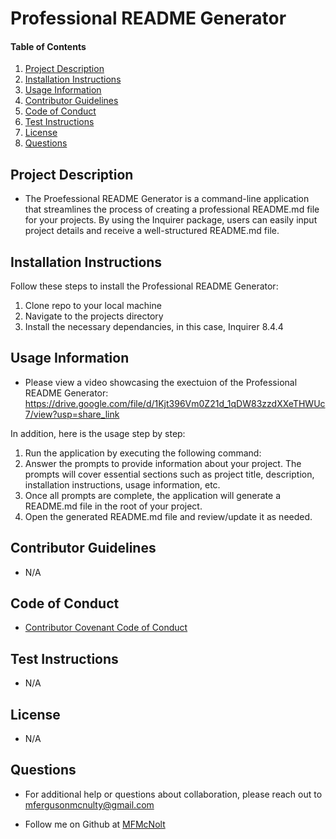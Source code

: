 # Professional README Generator
      
  #### Table of Contents
  1. [Project Description](#project-description)
  2. [Installation Instructions](#installation-instructions)
  3. [Usage Information](#usage-information)
  4. [Contributor Guidelines](#contributor-guidelines)
  5. [Code of Conduct](#code-of-conduct)
  6. [Test Instructions](#test-instructions)
  7. [License](#license)
  8. [Questions](#questions)
  
  
  ## Project Description
  * The Proefessional README Generator is a command-line application that streamlines the process of creating a professional README.md file for your projects. By using the Inquirer package, users can easily input project details and receive a well-structured README.md file.
  
  ## Installation Instructions
  Follow these steps to install the Professional README Generator:

  1. Clone repo to your local machine
  2. Navigate to the projects directory
  3. Install the necessary dependancies, in this case, Inquirer 8.4.4
  
  ## Usage Information
  * Please view a video showcasing the exectuion of the Professional README Generator: https://drive.google.com/file/d/1Kjt396Vm0Z21d_1qDW83zzdXXeTHWUc7/view?usp=share_link
  
  In addition, here is the usage step by step:
  1. Run the application by executing the following command:
  2. Answer the prompts to provide information about your project. The prompts will cover essential sections such as project title, description, installation instructions, usage information, etc.
  3. Once all prompts are complete, the application will generate a README.md file in the root of your project.
  4. Open the generated README.md file and review/update it as needed.


  ## Contributor Guidelines
  * N/A
  
  ## Code of Conduct
  * [Contributor Covenant Code of Conduct](https://www.contributor-covenant.org/version/2/0/code_of_conduct/code_of_conduct.md)
  
  ## Test Instructions
  * N/A
  
  ## License
  * N/A
  
  ## Questions
  * For additional help or questions about collaboration, please reach out to mfergusonmcnulty@gmail.com
  
  * Follow me on Github at [MFMcNolt](http://github.com/MFMcNolt)